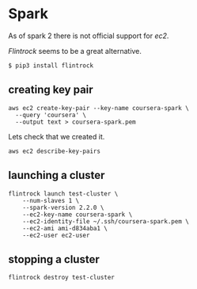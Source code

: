 Spark
=======

As of spark 2 there is not official support for _ec2_.

_Flintrock_ seems to be a great alternative.

```
$ pip3 install flintrock
```

## creating key pair

```
aws ec2 create-key-pair --key-name coursera-spark \
  --query 'coursera' \
  --output text > coursera-spark.pem
```
Lets check that we created it.

```
aws ec2 describe-key-pairs
```

## launching a cluster

```
flintrock launch test-cluster \
    --num-slaves 1 \
    --spark-version 2.2.0 \
    --ec2-key-name coursera-spark \
    --ec2-identity-file ~/.ssh/coursera-spark.pem \
    --ec2-ami ami-d834aba1 \
    --ec2-user ec2-user
```

## stopping a cluster

```
flintrock destroy test-cluster
```
